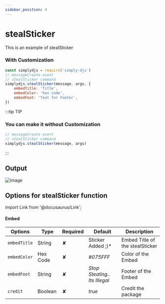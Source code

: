 ```yaml
---
sidebar_position: 4
---
```


# stealSticker
This is an example of stealSticker

### With Customization
```js
const simplydjs = require('simply-djs')
// messageCreate event
// stealSticker command
simplydjs.stealSticker(message, args, {
    embedTitle: 'Title', 
    embedColor: 'hex code',
    embedFoot: 'Text for Footer',
})
```

:::tip TIP
### You can make it without Customization

```js
// messageCreate event
// stealSticker command
simplydjs.stealSticker(message, args)
```

:::

## Output
![image](https://user-images.githubusercontent.com/71836991/131488704-e44d6470-f524-4e74-9e56-62e2342fb1b1.png)

## Options for stealSticker function
import Link from '@docusaurus/Link';

#### Embed

<div style={{textAlign: 'center'}}>

| Options     | Type    | Required | Default | Description |
| ----------- | ----------- | ----------- | ----------- | ----------- |
| `embedTitle` |<Link to="https://developer.mozilla.org/en-US/docs/Web/JavaScript/Reference/Global_Objects/String">String</Link> | ✘ | Sticker Added ;)* | Embed Title of the stealSticker |
| `embedColor`|<Link to="https://developer.mozilla.org/en-US/docs/Web/JavaScript/Reference/Global_Objects/String">Hex Code</Link>| ✘ | *#075FFF* | Color of the Embed |
| `embedFoot`|<Link to="https://developer.mozilla.org/en-US/docs/Web/JavaScript/Reference/Global_Objects/String">String</Link>| ✘ | *Stop Stealing.. Its Illegal* | Footer of the Embed |
| `credit`|<Link to="https://developer.mozilla.org/en-US/docs/Web/JavaScript/Reference/Global_Objects/Boolean">Boolean</Link>| ✘ | *true* | Credit the package |

</div>
